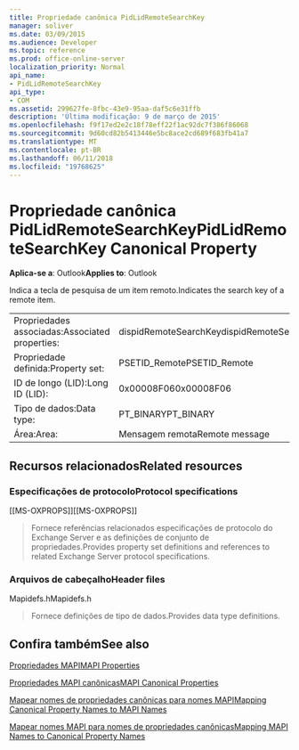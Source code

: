```yaml
---
title: Propriedade canônica PidLidRemoteSearchKey
manager: soliver
ms.date: 03/09/2015
ms.audience: Developer
ms.topic: reference
ms.prod: office-online-server
localization_priority: Normal
api_name:
- PidLidRemoteSearchKey
api_type:
- COM
ms.assetid: 299627fe-8fbc-43e9-95aa-daf5c6e31ffb
description: 'Última modificação: 9 de março de 2015'
ms.openlocfilehash: f9f17ed2e2c18f78eff22f1ac92dc7f386f86068
ms.sourcegitcommit: 9d60cd82b5413446e5bc8ace2cd689f683fb41a7
ms.translationtype: MT
ms.contentlocale: pt-BR
ms.lasthandoff: 06/11/2018
ms.locfileid: "19768625"
---
```

# <a name="pidlidremotesearchkey-canonical-property"></a><span data-ttu-id="79eb6-103">Propriedade canônica PidLidRemoteSearchKey</span><span class="sxs-lookup"><span data-stu-id="79eb6-103">PidLidRemoteSearchKey Canonical Property</span></span>

  
  
<span data-ttu-id="79eb6-104">**Aplica-se a**: Outlook</span><span class="sxs-lookup"><span data-stu-id="79eb6-104">**Applies to**: Outlook</span></span> 
  
<span data-ttu-id="79eb6-105">Indica a tecla de pesquisa de um item remoto.</span><span class="sxs-lookup"><span data-stu-id="79eb6-105">Indicates the search key of a remote item.</span></span>
  
|||
|:-----|:-----|
|<span data-ttu-id="79eb6-106">Propriedades associadas:</span><span class="sxs-lookup"><span data-stu-id="79eb6-106">Associated properties:</span></span>  <br/> |<span data-ttu-id="79eb6-107">dispidRemoteSearchKey</span><span class="sxs-lookup"><span data-stu-id="79eb6-107">dispidRemoteSearchKey</span></span>  <br/> |
|<span data-ttu-id="79eb6-108">Propriedade definida:</span><span class="sxs-lookup"><span data-stu-id="79eb6-108">Property set:</span></span>  <br/> |<span data-ttu-id="79eb6-109">PSETID_Remote</span><span class="sxs-lookup"><span data-stu-id="79eb6-109">PSETID_Remote</span></span>  <br/> |
|<span data-ttu-id="79eb6-110">ID de longo (LID):</span><span class="sxs-lookup"><span data-stu-id="79eb6-110">Long ID (LID):</span></span>  <br/> |<span data-ttu-id="79eb6-111">0x00008F06</span><span class="sxs-lookup"><span data-stu-id="79eb6-111">0x00008F06</span></span>  <br/> |
|<span data-ttu-id="79eb6-112">Tipo de dados:</span><span class="sxs-lookup"><span data-stu-id="79eb6-112">Data type:</span></span>  <br/> |<span data-ttu-id="79eb6-113">PT_BINARY</span><span class="sxs-lookup"><span data-stu-id="79eb6-113">PT_BINARY</span></span>  <br/> |
|<span data-ttu-id="79eb6-114">Área:</span><span class="sxs-lookup"><span data-stu-id="79eb6-114">Area:</span></span>  <br/> |<span data-ttu-id="79eb6-115">Mensagem remota</span><span class="sxs-lookup"><span data-stu-id="79eb6-115">Remote message</span></span>  <br/> |
   
## <a name="related-resources"></a><span data-ttu-id="79eb6-116">Recursos relacionados</span><span class="sxs-lookup"><span data-stu-id="79eb6-116">Related resources</span></span>

### <a name="protocol-specifications"></a><span data-ttu-id="79eb6-117">Especificações de protocolo</span><span class="sxs-lookup"><span data-stu-id="79eb6-117">Protocol specifications</span></span>

<span data-ttu-id="79eb6-118">[[MS-OXPROPS]]</span><span class="sxs-lookup"><span data-stu-id="79eb6-118">[[MS-OXPROPS]]</span></span> 
  
> <span data-ttu-id="79eb6-119">Fornece referências relacionados especificações de protocolo do Exchange Server e as definições de conjunto de propriedades.</span><span class="sxs-lookup"><span data-stu-id="79eb6-119">Provides property set definitions and references to related Exchange Server protocol specifications.</span></span>
    
### <a name="header-files"></a><span data-ttu-id="79eb6-120">Arquivos de cabeçalho</span><span class="sxs-lookup"><span data-stu-id="79eb6-120">Header files</span></span>

<span data-ttu-id="79eb6-121">Mapidefs.h</span><span class="sxs-lookup"><span data-stu-id="79eb6-121">Mapidefs.h</span></span>
  
> <span data-ttu-id="79eb6-122">Fornece definições de tipo de dados.</span><span class="sxs-lookup"><span data-stu-id="79eb6-122">Provides data type definitions.</span></span>
    
## <a name="see-also"></a><span data-ttu-id="79eb6-123">Confira também</span><span class="sxs-lookup"><span data-stu-id="79eb6-123">See also</span></span>



[<span data-ttu-id="79eb6-124">Propriedades MAPI</span><span class="sxs-lookup"><span data-stu-id="79eb6-124">MAPI Properties</span></span>](mapi-properties.md)
  
[<span data-ttu-id="79eb6-125">Propriedades MAPI canônicas</span><span class="sxs-lookup"><span data-stu-id="79eb6-125">MAPI Canonical Properties</span></span>](mapi-canonical-properties.md)
  
[<span data-ttu-id="79eb6-126">Mapear nomes de propriedades canônicas para nomes MAPI</span><span class="sxs-lookup"><span data-stu-id="79eb6-126">Mapping Canonical Property Names to MAPI Names</span></span>](mapping-canonical-property-names-to-mapi-names.md)
  
[<span data-ttu-id="79eb6-127">Mapear nomes MAPI para nomes de propriedades canônicas</span><span class="sxs-lookup"><span data-stu-id="79eb6-127">Mapping MAPI Names to Canonical Property Names</span></span>](mapping-mapi-names-to-canonical-property-names.md)

